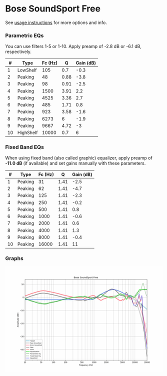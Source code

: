 # Bose SoundSport Free
See [usage instructions](https://github.com/jaakkopasanen/AutoEq#usage) for more options and info.

### Parametric EQs
You can use filters 1-5 or 1-10. Apply preamp of -2.8 dB or -6.1 dB, respectively.

|   # | Type      |   Fc (Hz) |    Q |   Gain (dB) |
|-----|-----------|-----------|------|-------------|
|   1 | LowShelf  |       105 | 0.7  |        -0.3 |
|   2 | Peaking   |        48 | 0.88 |        -3.8 |
|   3 | Peaking   |        98 | 0.91 |        -2.5 |
|   4 | Peaking   |      1500 | 3.91 |         2.2 |
|   5 | Peaking   |      4525 | 3.36 |         2.7 |
|   6 | Peaking   |       485 | 1.71 |         0.8 |
|   7 | Peaking   |       923 | 3.58 |        -1.6 |
|   8 | Peaking   |      6273 | 6    |        -1.9 |
|   9 | Peaking   |      9667 | 4.72 |        -3   |
|  10 | HighShelf |     10000 | 0.7  |         6   |

### Fixed Band EQs
When using fixed band (also called graphic) equalizer, apply preamp of **-11.0 dB** (if available) and set gains manually with these parameters.

|   # | Type    |   Fc (Hz) |    Q |   Gain (dB) |
|-----|---------|-----------|------|-------------|
|   1 | Peaking |        31 | 1.41 |        -2.5 |
|   2 | Peaking |        62 | 1.41 |        -4.7 |
|   3 | Peaking |       125 | 1.41 |        -2.3 |
|   4 | Peaking |       250 | 1.41 |        -0.2 |
|   5 | Peaking |       500 | 1.41 |         0.8 |
|   6 | Peaking |      1000 | 1.41 |        -0.6 |
|   7 | Peaking |      2000 | 1.41 |         0.6 |
|   8 | Peaking |      4000 | 1.41 |         1.3 |
|   9 | Peaking |      8000 | 1.41 |        -0.4 |
|  10 | Peaking |     16000 | 1.41 |        11   |

### Graphs
![](./Bose%20SoundSport%20Free.png)
